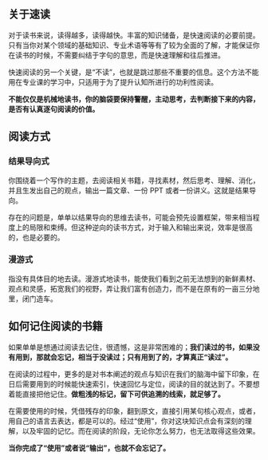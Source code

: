 ## 关于速读

对于读书来说，读得越多，读得越快。丰富的知识储备，是快速阅读的必要前提。只有当你对某个领域的基础知识、专业术语等等有了较为全面的了解，才能保证你在读书的时候，不需要纠结于字句的意思，而是快速理解和往后推进。

快速阅读的另一个关键，是“不读”，也就是跳过那些不重要的信息。这个方法不能用在专业课的学习中，只适用于为了提升认知所进行的功利性阅读。

**不能仅仅是机械地读书，你的脑袋要保持警醒，主动思考，去判断接下来的内容，是否有认真逐句阅读的价值。**

## 阅读方式

### 结果导向式

你围绕着一个写作的主题，去阅读相关书籍，寻找素材，然后思考、理解、消化，并且生发出自己的观点，输出一篇文章、一份 PPT 或者一份讲义。这就是结果导向。

存在的问题是，单单以结果导向的思维去读书，可能会预先设置框架，带来相当程度上的局限和束缚。但这种逆向的读书方式，对于输入和输出来说，效率是很高的，也是必要的。

### 漫游式

指没有具体目的地去读。漫游式地读书，能使我们看到之前无法想到的新鲜素材、观点和灵感，拓宽我们的视野，弄让我们富有创造力，而不是在原有的一亩三分地里，闭门造车。

## 如何记住阅读的书籍

如果单单是想通过阅读去记住，很遗憾，这是非常困难的；**我们读过的书，如果没有用到，那就会忘记，相当于没读过；只有用到了的，才算真正“读过”。**

在阅读的过程中，更多的是对书本阐述的观点与知识在我们的脑海中留下印象，在日后需要用到的时候能快速索引，快速回忆与定位，阅读的目的就达到了。不要想着能直接把他记住。**做粗浅的标记，留下可供追溯的线索，就足够了。**

在需要使用的时候，凭借残存的印象，翻到原文，直接引用某句核心观点，或者，用自己的语言去表达，都是可以的。经过“使用”，你对这块知识点会有深刻的理解，以及牢固的记忆。而在阅读的阶段，无论你怎么努力，也无法取得这些效果。

**当你完成了“使用”或者说“输出”，也就不会忘记了。**
